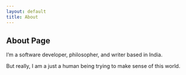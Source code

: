 ```yaml
---
layout: default
title: About
---
```

## About Page

I’m a software developer, philosopher, and writer based in India. 

But really, I am a just a human being trying to make sense of this world.